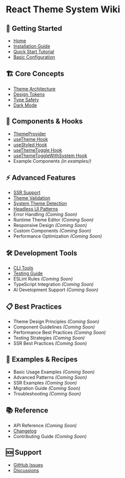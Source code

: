 # React Theme System Wiki

## 🚀 Getting Started
- [Home](Home)
- [Installation Guide](Installation-Guide)
- [Quick Start Tutorial](Quick-Start-Tutorial)
- [Basic Configuration](Basic-Configuration)

## 🏗️ Core Concepts
- [Theme Architecture](Theme-Architecture)
- [Design Tokens](Design-Tokens)
- [Type Safety](Type-Safety)
- [Dark Mode](Dark-Mode)

## 🧩 Components & Hooks
- [ThemeProvider](ThemeProvider)
- [useTheme Hook](useTheme-Hook)
- [useStyled Hook](useStyled-Hook)
- [useThemeToggle Hook](useThemeToggle-Hook)
- [useThemeToggleWithSystem Hook](useThemeToggleWithSystem-Hook)
- Example Components *(in examples/)*

## ⚡ Advanced Features
- [SSR Support](SSR-Support)
- [Theme Validation](Theme-Validation)
- [System Theme Detection](System-Theme-Detection)
- [Headless UI Patterns](Headless-UI-Patterns)
- Error Handling *(Coming Soon)*
- Runtime Theme Editor *(Coming Soon)*
- Responsive Design *(Coming Soon)*
- Custom Components *(Coming Soon)*
- Performance Optimization *(Coming Soon)*

## 🛠️ Development Tools
- [CLI Tools](CLI-Tools)
- [Testing Guide](Testing-Guide)
- ESLint Rules *(Coming Soon)*
- TypeScript Integration *(Coming Soon)*
- AI Development Support *(Coming Soon)*

## 📋 Best Practices
- Theme Design Principles *(Coming Soon)*
- Component Guidelines *(Coming Soon)*
- Performance Best Practices *(Coming Soon)*
- Testing Strategies *(Coming Soon)*
- SSR Best Practices *(Coming Soon)*

## 📖 Examples & Recipes
- Basic Usage Examples *(Coming Soon)*
- Advanced Patterns *(Coming Soon)*
- SSR Examples *(Coming Soon)*
- Migration Guide *(Coming Soon)*
- Troubleshooting *(Coming Soon)*

## 📚 Reference
- API Reference *(Coming Soon)*
- [Changelog](../CHANGELOG.md)
- Contributing Guide *(Coming Soon)*

## 🆘 Support
- [GitHub Issues](https://github.com/salehammar/react-theme-system/issues)
- [Discussions](https://github.com/salehammar/react-theme-system/discussions)
